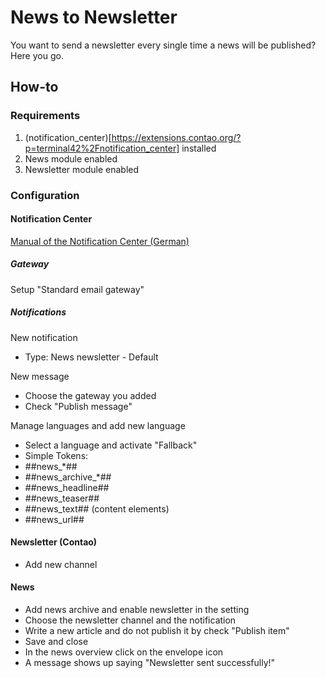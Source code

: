 # News to Newsletter

You want to send a newsletter every single time a news will be published? Here you go.

## How-to


### Requirements

1. (notification_center)[https://extensions.contao.org/?p=terminal42%2Fnotification_center] installed
2. News module enabled
3. Newsletter module enabled


### Configuration


#### Notification Center
[Manual of the Notification Center (German)][1]

##### Gateway

Setup "Standard email gateway"

##### Notifications

New notification
- Type: News newsletter - Default

New message
- Choose the gateway you added
- Check "Publish message"

Manage languages and add new language
- Select a language and activate "Fallback"
- Simple Tokens:
 - ##news_*##
 - ##news_archive_*##
 - ##news_headline##
 - ##news_teaser##
 - ##news_text## (content elements)
 - ##news_url##


#### Newsletter (Contao)

- Add new channel


#### News

- Add news archive and enable newsletter in the setting
- Choose the newsletter channel and the notification
- Write a new article and do not publish it by check "Publish item"
- Save and close
- In the news overview click on the envelope icon
- A message shows up saying "Newsletter sent successfully!"

[1]: https://extensions.terminal42.ch/docs/notification-center/
